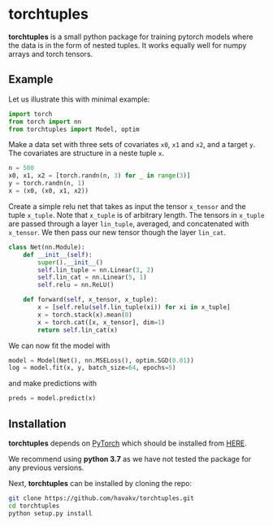 # torchtuples 

**torchtuples** is a small python package for training pytorch models where the data is in the form of nested tuples.
It works equally well for numpy arrays and torch tensors.


## Example

Let us illustrate this with minimal example:
```python
import torch
from torch import nn
from torchtuples import Model, optim
```
Make a data set with three sets of covariates `x0`, `x1` and `x2`, and a target `y`.
The covariates are structure in a neste tuple `x`.
```python
n = 500
x0, x1, x2 = [torch.randn(n, 3) for _ in range(3)]
y = torch.randn(n, 1)
x = (x0, (x0, x1, x2))
```
Create a simple relu net that takes as input the tensor `x_tensor` and the tuple `x_tuple`. Note that `x_tuple` is of arbitrary length. The tensors in `x_tuple` are passed through a layer `lin_tuple`, averaged, and concatenated with `x_tensor`.
We then pass our new tensor though the layer `lin_cat`.
```python
class Net(nn.Module):
    def __init__(self):
        super().__init__()
        self.lin_tuple = nn.Linear(3, 2)
        self.lin_cat = nn.Linear(5, 1)
        self.relu = nn.ReLU()

    def forward(self, x_tensor, x_tuple):
        x = [self.relu(self.lin_tuple(xi)) for xi in x_tuple]
        x = torch.stack(x).mean(0)
        x = torch.cat([x, x_tensor], dim=1)
        return self.lin_cat(x)
```

We can now fit the model with
```python
model = Model(Net(), nn.MSELoss(), optim.SGD(0.01))
log = model.fit(x, y, batch_size=64, epochs=5)
```
and make predictions with
```python
preds = model.predict(x)
```

## Installation

**torchtuples** depends on [PyTorch](https://pytorch.org/get-started/locally/) which should be installed from [HERE](https://pytorch.org/get-started/locally/).

We recommend using **python 3.7** as we have not tested the package for any previous versions.

Next, **torchtuples** can be installed by cloning the repo:
```bash
git clone https://github.com/havakv/torchtuples.git
cd torchtuples
python setup.py install
```
